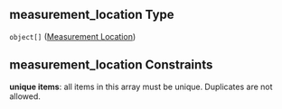## measurement_location Type

`object[]` ([Measurement Location](iea43_wra_data_model-properties-measurement-location-measurement-location.md))

## measurement_location Constraints

**unique items**: all items in this array must be unique. Duplicates are not allowed.

